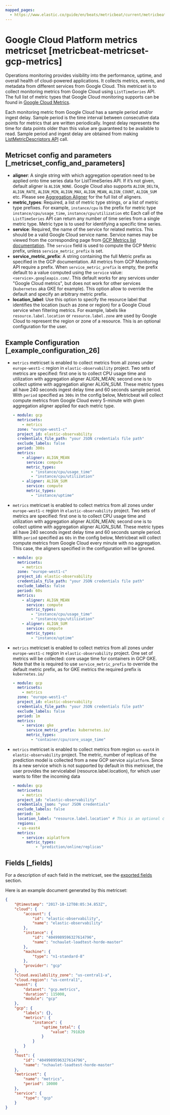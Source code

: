 ```yaml
---
mapped_pages:
  - https://www.elastic.co/guide/en/beats/metricbeat/current/metricbeat-metricset-gcp-metrics.html
---
```


# Google Cloud Platform metrics metricset [metricbeat-metricset-gcp-metrics]

Operations monitoring provides visibility into the performance, uptime, and overall health of cloud-powered applications. It collects metrics, events, and metadata from different services from Google Cloud. This metricset is to collect monitoring metrics from Google Cloud using `ListTimeSeries` API. The full list of metric types that Google Cloud monitoring supports can be found in [Google Cloud Metrics](https://cloud.google.com/monitoring/api/metrics_gcp#gcp).

Each monitoring metric from Google Cloud has a sample period and/or ingest delay. Sample period is the time interval between consecutive data points for metrics that are written periodically. Ingest delay represents the time for data points older than this value are guaranteed to be available to read. Sample period and ingest delay are obtained from making [ListMetricDescriptors API](https://cloud.google.com/monitoring/api/ref_v3/rest/v3/projects.metricDescriptors/list) call.


## Metricset config and parameters [_metricset_config_and_parameters]

* **aligner**: A single string with which aggregation operation need to be applied onto time series data for ListTimeSeries API. If it’s not given, default aligner is `ALIGN_NONE`. Google Cloud also supports `ALIGN_DELTA`, `ALIGN_RATE`, `ALIGN_MIN`, `ALIGN_MAX`, `ALIGN_MEAN`, `ALIGN_COUNT`, `ALIGN_SUM` etc. Please see [Aggregation Aligner](https://cloud.google.com/monitoring/api/ref_v3/rpc/google.monitoring.v3#aligner) for the full list of aligners.
* **metric_types**: Required, a list of metric type strings, or a list of metric type prefixes. For example, `instance/cpu` is the prefix for metric type `instance/cpu/usage_time`, `instance/cpu/utilization` etc Each call of the `ListTimeSeries` API can return any number of time series from a single metric type. Metric type is to used for identifying a specific time series.
* **service**: Required, the name of the service for related metrics. This should be a valid Google Cloud service name. Service names may be viewed from the corresponding page from [GCP Metrics list documentation](https://cloud.google.com/monitoring/api/metrics). The `service` field is used to compute the GCP Metric prefix, unless `service_metric_prefix` is set.
* **service_metric_prefix**: A string containing the full Metric prefix as specified in the GCP documentation. All metrics from GCP Monitoring API require a prefix. When `service_metric_prefix` is empty, the prefix default to a value computed using the `service` value: `<service>.googleapis.com/`. This default works for any services under "Google Cloud metrics", but does not work for other services (`kubernetes` aka GKE for example). This option allow to override the default and specify an arbitrary metric prefix.
* **location_label**: Use this option to specify the resource label that identifies the location (such as zone or region) for a Google Cloud service when filtering metrics. For example, labels like `resource.label.location` or `resource.label.zone` are used by Google Cloud to represent the region or zone of a resource. This is an optional configuration for the user.


## Example Configuration [_example_configuration_26]

* `metrics` metricset is enabled to collect metrics from all zones under `europe-west1-c` region in `elastic-observability` project. Two sets of metrics are specified: first one is to collect CPU usage time and utilization with aggregation aligner ALIGN_MEAN; second one is to collect uptime with aggregation aligner ALIGN_SUM. These metric types all have 240 seconds ingest delay time and 60 seconds sample period. With `period` specified as `300s` in the config below, Metricbeat will collect compute metrics from Google Cloud every 5-minute with given aggregation aligner applied for each metric type.

    ```yaml
    - module: gcp
      metricsets:
        - metrics
      zone: "europe-west1-c"
      project_id: elastic-observability
      credentials_file_path: "your JSON credentials file path"
      exclude_labels: false
      period: 300s
      metrics:
        - aligner: ALIGN_MEAN
          service: compute
          metric_types:
            - "instance/cpu/usage_time"
            - "instance/cpu/utilization"
        - aligner: ALIGN_SUM
          service: compute
          metric_types:
            - "instance/uptime"
    ```

* `metrics` metricset is enabled to collect metrics from all zones under `europe-west1-c` region in `elastic-observability` project. Two sets of metrics are specified: first one is to collect CPU usage time and utilization with aggregation aligner ALIGN_MEAN; second one is to collect uptime with aggregation aligner ALIGN_SUM. These metric types all have 240 seconds ingest delay time and 60 seconds sample period. With `period` specified as `60s` in the config below, Metricbeat will collect compute metrics from Google Cloud every minute with no aggregation. This case, the aligners specified in the configuration will be ignored.

    ```yaml
    - module: gcp
      metricsets:
        - metrics
      zone: "europe-west1-c"
      project_id: elastic-observability
      credentials_file_path: "your JSON credentials file path"
      exclude_labels: false
      period: 60s
      metrics:
        - aligner: ALIGN_MEAN
          service: compute
          metric_types:
            - "instance/cpu/usage_time"
            - "instance/cpu/utilization"
        - aligner: ALIGN_SUM
          service: compute
          metric_types:
            - "instance/uptime"
    ```

* `metrics` metricset is enabled to collect metrics from all zones under `europe-west1-c` region in `elastic-observability` project. One set of metrics will be collected: core usage time for containers in GCP GKE. Note that the is required to use `service_metric_prefix` to override the default metric prefix, as for GKE metrics the required prefix is `kubernetes.io/`

    ```yaml
    - module: gcp
      metricsets:
        - metrics
      zone: "europe-west1-c"
      project_id: elastic-observability
      credentials_file_path: "your JSON credentials file path"
      exclude_labels: false
      period: 1m
      metrics:
        - service: gke
          service_metric_prefix: kubernetes.io/
          metric_types:
            - "container/cpu/core_usage_time"
    ```

* `metrics` metricset is enabled to collect metrics from region `us-east4` in `elastic-observability` project. The metric, number of replicas of the prediction model is collected from a new GCP service `aiplatform`. Since its a new service which is not supported by default in this metricset, the user provides the servicelabel (resource.label.location), for which user wants to filter the incoming data

    ```yaml
    - module: gcp
      metricsets:
        - metrics
      project_id: "elastic-observability"
      credentials_json: "your JSON credentials"
      exclude_labels: false
      period: 1m
      location_label: "resource.label.location" # This is an optional configuration
      regions:
      - us-east4
      metrics:
        - service: aiplatform
          metric_types:
              - "prediction/online/replicas"
    ```

## Fields [_fields]

For a description of each field in the metricset, see the [exported fields](/reference/metricbeat/exported-fields-gcp.md) section.

Here is an example document generated by this metricset:

```json
{
    "@timestamp": "2017-10-12T08:05:34.853Z",
    "cloud": {
        "account": {
            "id": "elastic-observability",
            "name": "elastic-observability"
        },
        "instance": {
            "id": "4049989596327614796",
            "name": "nchaulet-loadtest-horde-master"
        },
        "machine": {
            "type": "n1-standard-8"
        },
        "provider": "gcp"
    },
    "cloud.availability_zone": "us-central1-a",
    "cloud.region": "us-central1",
    "event": {
        "dataset": "gcp.metrics",
        "duration": 115000,
        "module": "gcp"
    },
    "gcp": {
        "labels": {},
        "metrics": {
            "instance": {
                "uptime_total": {
                    "value": 791820
                }
            }
        }
    },
    "host": {
        "id": "4049989596327614796",
        "name": "nchaulet-loadtest-horde-master"
    },
    "metricset": {
        "name": "metrics",
        "period": 10000
    },
    "service": {
        "type": "gcp"
    }
}
```
